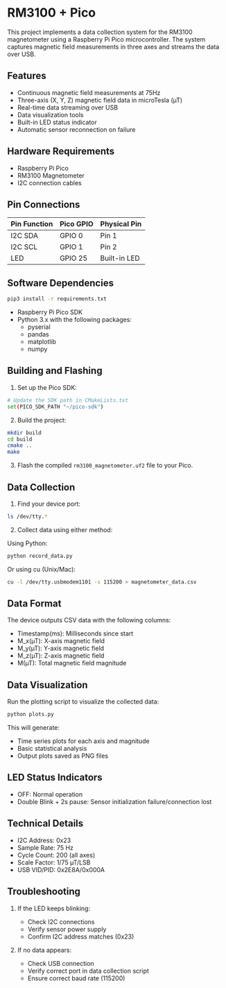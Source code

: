 # RM3100 + Pico

This project implements a data collection system for the RM3100 magnetometer using a Raspberry Pi Pico microcontroller. The system captures magnetic field measurements in three axes and streams the data over USB.

## Features

- Continuous magnetic field measurements at 75Hz
- Three-axis (X, Y, Z) magnetic field data in microTesla (µT)
- Real-time data streaming over USB
- Data visualization tools
- Built-in LED status indicator
- Automatic sensor reconnection on failure

## Hardware Requirements

- Raspberry Pi Pico
- RM3100 Magnetometer
- I2C connection cables

## Pin Connections

| Pin Function | Pico GPIO | Physical Pin |
|--------------|-----------|--------------|
| I2C SDA      | GPIO 0    | Pin 1       |
| I2C SCL      | GPIO 1    | Pin 2       |
| LED          | GPIO 25   | Built-in LED|

## Software Dependencies

```bash
pip3 install -r requirements.txt
```

- Raspberry Pi Pico SDK
- Python 3.x with the following packages:
  - pyserial
  - pandas
  - matplotlib
  - numpy

## Building and Flashing

1. Set up the Pico SDK:
```bash
# Update the SDK path in CMakeLists.txt
set(PICO_SDK_PATH "~/pico-sdk")
```

2. Build the project:
```bash
mkdir build
cd build
cmake ..
make
```

3. Flash the compiled `rm3100_magnetometer.uf2` file to your Pico.

## Data Collection

1. Find your device port:
```bash
ls /dev/tty.*
```

2. Collect data using either method:

Using Python:
```bash
python record_data.py
```

Or using cu (Unix/Mac):
```bash
cu -l /dev/tty.usbmodem1101 -s 115200 > magnetometer_data.csv
```

## Data Format

The device outputs CSV data with the following columns:
- Timestamp(ms): Milliseconds since start
- M_x(µT): X-axis magnetic field
- M_y(µT): Y-axis magnetic field
- M_z(µT): Z-axis magnetic field
- M(µT): Total magnetic field magnitude

## Data Visualization

Run the plotting script to visualize the collected data:
```bash
python plots.py
```

This will generate:
- Time series plots for each axis and magnitude
- Basic statistical analysis
- Output plots saved as PNG files

## LED Status Indicators

- OFF: Normal operation
- Double Blink + 2s pause: Sensor initialization failure/connection lost

## Technical Details

- I2C Address: 0x23
- Sample Rate: 75 Hz
- Cycle Count: 200 (all axes)
- Scale Factor: 1/75 µT/LSB
- USB VID/PID: 0x2E8A/0x000A

## Troubleshooting

1. If the LED keeps blinking:
   - Check I2C connections
   - Verify sensor power supply
   - Confirm I2C address matches (0x23)

2. If no data appears:
   - Check USB connection
   - Verify correct port in data collection script
   - Ensure correct baud rate (115200)
